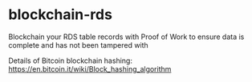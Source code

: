 # blockchain-rds
Blockchain your RDS table records with Proof of Work to ensure data is complete and has not been tampered with

Details of Bitcoin blockchain hashing: https://en.bitcoin.it/wiki/Block_hashing_algorithm

